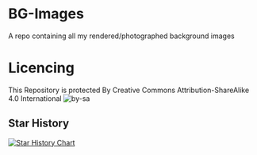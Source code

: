 # BG-Images
A repo containing all my rendered/photographed background images

# Licencing
This Repository is protected By Creative Commons Attribution-ShareAlike 4.0 International
![by-sa](https://github.com/user-attachments/assets/85ca0ff2-dd74-40f2-9546-440b8f578594)


## Star History

[![Star History Chart](https://api.star-history.com/svg?repos=NIDNHU/Stroeps-Images&type=Date)](https://star-history.com/#NIDNHU/Stroeps-Images&Date)
